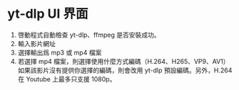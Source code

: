 # yt-dlp UI 界面

1. 啓動程式自動檢查 yt-dlp、ffmpeg 是否安裝成功。
2. 輸入影片網址
3. 選擇輸出爲 mp3 或 mp4 檔案
4. 若選擇 mp4 檔案，則選擇使用什麼方式編碼（H.264、H265、VP9、AV1）
   如果該影片沒有提供你選擇的編碼，則會改用 yt-dlp 預設編碼。另外，H.264 在 Youtube 上最多只支援 1080p。

   
